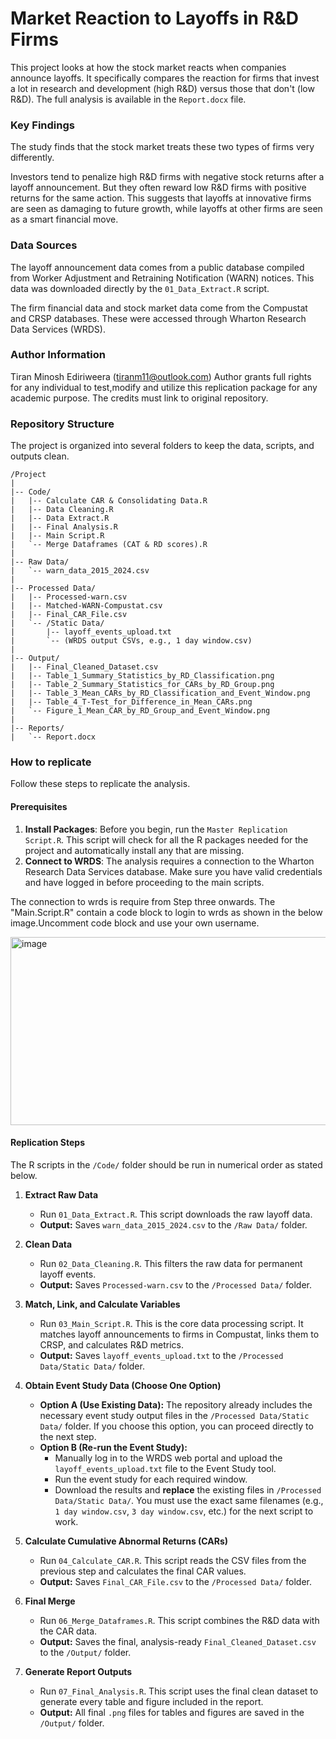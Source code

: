 # Market Reaction to Layoffs in R&D Firms

This project looks at how the stock market reacts when companies announce layoffs. It specifically compares the reaction for firms that invest a lot in research and development (high R&D) versus those that don't (low R&D). The full analysis is available in the `Report.docx` file.

### Key Findings

The study finds that the stock market treats these two types of firms very differently.

Investors tend to penalize high R&D firms with negative stock returns after a layoff announcement. But they often reward low R&D firms with positive returns for the same action. This suggests that layoffs at innovative firms are seen as damaging to future growth, while layoffs at other firms are seen as a smart financial move.

### Data Sources

The layoff announcement data comes from a public database compiled from Worker Adjustment and Retraining Notification (WARN) notices. This data was downloaded directly by the `01_Data_Extract.R` script.

The firm financial data and stock market data come from the Compustat and CRSP databases. These were accessed through Wharton Research Data Services (WRDS).

### Author Information

Tiran Minosh Ediriweera (tiranm11@outlook.com)
Author grants full rights for any individual to test,modify and utilize this replication package for any academic purpose. The credits must link to original repository.


### Repository Structure

The project is organized into several folders to keep the data, scripts, and outputs clean.
```
/Project
|
|-- Code/
|   |-- Calculate CAR & Consolidating Data.R
|   |-- Data Cleaning.R
|   |-- Data Extract.R
|   |-- Final Analysis.R
|   |-- Main Script.R
|   `-- Merge Dataframes (CAT & RD scores).R
|
|-- Raw Data/
|   `-- warn_data_2015_2024.csv
|
|-- Processed Data/
|   |-- Processed-warn.csv
|   |-- Matched-WARN-Compustat.csv
|   |-- Final_CAR_File.csv
|   `-- /Static Data/
|       |-- layoff_events_upload.txt
|       `-- (WRDS output CSVs, e.g., 1 day window.csv)
|
|-- Output/
|   |-- Final_Cleaned_Dataset.csv
|   |-- Table_1_Summary_Statistics_by_RD_Classification.png
|   |-- Table_2_Summary_Statistics_for_CARs_by_RD_Group.png
|   |-- Table_3_Mean_CARs_by_RD_Classification_and_Event_Window.png
|   |-- Table_4_T-Test_for_Difference_in_Mean_CARs.png
|   `-- Figure_1_Mean_CAR_by_RD_Group_and_Event_Window.png
|
|-- Reports/
|   `-- Report.docx
```


### How to replicate

Follow these steps to replicate the analysis.

#### Prerequisites

1.  **Install Packages**: Before you begin, run the `Master Replication Script.R`. This script will check for all the R packages needed for the project and automatically install any that are missing.
2.  **Connect to WRDS**: The analysis requires a connection to the Wharton Research Data Services database. Make sure you have valid credentials and have logged in before proceeding to the main scripts.


 The connection to wrds is require from Step three onwards. The "Main.Script.R" contain a code block to login to wrds as shown in the below image.Uncomment code block and use your own username.
 
<img width="793" height="301" alt="image" src="https://github.com/user-attachments/assets/bceccd62-222c-4189-846b-c2e67567fe51" />


#### Replication Steps
The R scripts in the `/Code/` folder should be run in numerical order as stated below.

1.  **Extract Raw Data**
    * Run `01_Data_Extract.R`. This script downloads the raw layoff data.
    * **Output:** Saves `warn_data_2015_2024.csv` to the `/Raw Data/` folder.

2.  **Clean Data**
    * Run `02_Data_Cleaning.R`. This filters the raw data for permanent layoff events.
    * **Output:** Saves `Processed-warn.csv` to the `/Processed Data/` folder.

3.  **Match, Link, and Calculate Variables**
    * Run `03_Main_Script.R`. This is the core data processing script. It matches layoff announcements to firms in Compustat, links them to CRSP, and calculates R&D metrics.
    * **Output:** Saves `layoff_events_upload.txt` to the `/Processed Data/Static Data/` folder.

4.  **Obtain Event Study Data (Choose One Option)**
    * **Option A (Use Existing Data):** The repository already includes the necessary event study output files in the `/Processed Data/Static Data/` folder. If you choose this option, you can proceed directly to the next step.
    * **Option B (Re-run the Event Study):**
        * Manually log in to the WRDS web portal and upload the `layoff_events_upload.txt` file to the Event Study tool.
        * Run the event study for each required window.
        * Download the results and **replace** the existing files in `/Processed Data/Static Data/`. You must use the exact same filenames (e.g., `1 day window.csv`, `3 day window.csv`, etc.) for the next script to work.

5.  **Calculate Cumulative Abnormal Returns (CARs)**
    * Run `04_Calculate_CAR.R`. This script reads the CSV files from the previous step and calculates the final CAR values.
    * **Output:** Saves `Final_CAR_File.csv` to the `/Processed Data/` folder.

6.  **Final Merge**
    * Run `06_Merge_Dataframes.R`. This script combines the R&D data with the CAR data.
    * **Output:** Saves the final, analysis-ready `Final_Cleaned_Dataset.csv` to the `/Output/` folder.

7.  **Generate Report Outputs**
    * Run `07_Final_Analysis.R`. This script uses the final clean dataset to generate every table and figure included in the report.
    * **Output:** All final `.png` files for tables and figures are saved in the `/Output/` folder.









